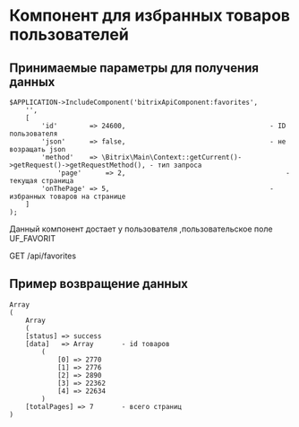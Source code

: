 # Компонент для избранных товаров пользователей
## Принимаемые параметры для получения данных 
```
$APPLICATION->IncludeComponent('bitrixApiComponent:favorites',
	'',
	[
		'id'        => 24600, 								     - ID пользователя
		'json'      => false, 								     - не возращать json
		'method'    => \Bitrix\Main\Context::getCurrent()->getRequest()->getRequestMethod(), - тип запроса
        	'page'      => 2,     								     - текущая страница
		'onThePage' => 5,    								     - избранных товаров на странице
	]
);
```

Данный компонент достает у пользователя ,пользовательское поле UF_FAVORIT

GET /api/favorites

## Пример возвращение данных
```
Array
(
    Array
    (
    [status] => success
    [data]   => Array       - id товаров
        (
            [0] => 2770
            [1] => 2776
            [2] => 2890
            [3] => 22362
            [4] => 22634
        )
    [totalPages] => 7       - всего страниц
)
```
